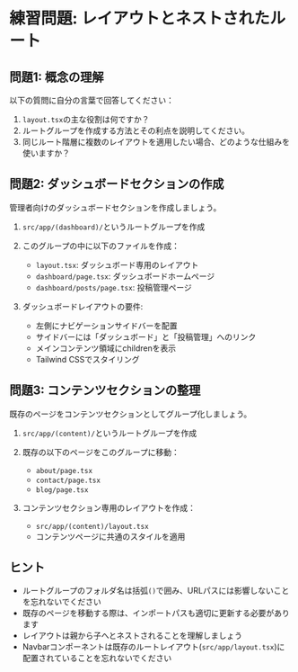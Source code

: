# 練習問題: レイアウトとネストされたルート

## 問題1: 概念の理解

以下の質問に自分の言葉で回答してください：

1. `layout.tsx`の主な役割は何ですか？
2. ルートグループを作成する方法とその利点を説明してください。
3. 同じルート階層に複数のレイアウトを適用したい場合、どのような仕組みを使いますか？

## 問題2: ダッシュボードセクションの作成

管理者向けのダッシュボードセクションを作成しましょう。

1. `src/app/(dashboard)/`というルートグループを作成
2. このグループの中に以下のファイルを作成：
   - `layout.tsx`: ダッシュボード専用のレイアウト
   - `dashboard/page.tsx`: ダッシュボードホームページ
   - `dashboard/posts/page.tsx`: 投稿管理ページ

3. ダッシュボードレイアウトの要件:
   - 左側にナビゲーションサイドバーを配置
   - サイドバーには「ダッシュボード」と「投稿管理」へのリンク
   - メインコンテンツ領域にchildrenを表示
   - Tailwind CSSでスタイリング

## 問題3: コンテンツセクションの整理

既存のページをコンテンツセクションとしてグループ化しましょう。

1. `src/app/(content)/`というルートグループを作成
2. 既存の以下のページをこのグループに移動：
   - `about/page.tsx`
   - `contact/page.tsx`
   - `blog/page.tsx`

3. コンテンツセクション専用のレイアウトを作成：
   - `src/app/(content)/layout.tsx`
   - コンテンツページに共通のスタイルを適用

## ヒント

- ルートグループのフォルダ名は括弧`()`で囲み、URLパスには影響しないことを忘れないでください
- 既存のページを移動する際は、インポートパスも適切に更新する必要があります
- レイアウトは親から子へとネストされることを理解しましょう
- Navbarコンポーネントは既存のルートレイアウト(`src/app/layout.tsx`)に配置されていることを忘れないでください
